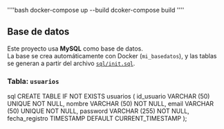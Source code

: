 ''''bash
docker-compose up --build
dcoker-compose build ''''

## Base de datos

Este proyecto usa **MySQL** como base de datos.  
La base se crea automáticamente con Docker (`mi_basedatos`), y las tablas se generan a partir del archivo [`sql/init.sql`](./sql/init.sql).

### Tabla: `usuarios`
sql
CREATE TABLE IF NOT EXISTS usuarios (
    id_usuario VARCHAR (50) UNIQUE NOT NULL,
    nombre VARCHAR (50) NOT NULL,
    email VARCHAR (50) UNIQUE NOT NULL,
    password VARCHAR (255) NOT NULL,
    fecha_registro TIMESTAMP DEFAULT CURRENT_TIMESTAMP
);




